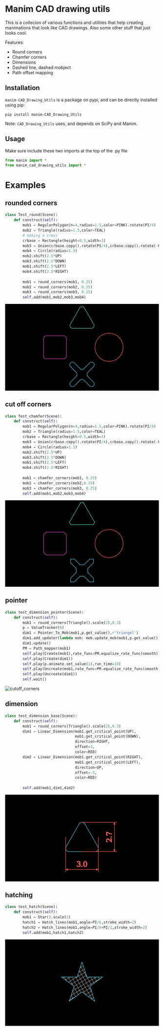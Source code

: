 # Manim CAD drawing utils

This is a collecion of various functions and utilities that help creating manimations that look like CAD drawings.
Also some other stuff that just looks cool.

Features:
- Round corners
- Chamfer corners
- Dimensions
- Dashed line, dashed mobject
- Path offset mapping


## Installation
`manim-CAD_Drawing_Utils` is a package on pypi, and can be directly installed using pip:
```
pip install manim-CAD_Drawing_Utils
```
Note: `CAD_Drawing_Utils` uses, and depends on SciPy and Manim.

## Usage
Make sure include these two imports at the top of the .py file
```py
from manim import *
from manim_cad_drawing_utils import *
```

# Examples

## rounded corners 

```py
class Test_round(Scene):
    def construct(self):
        mob1 = RegularPolygon(n=4,radius=1.5,color=PINK).rotate(PI/4)
        mob2 = Triangle(radius=1.5,color=TEAL)
        # making a cross
        crbase = Rectangle(height=0.5,width=3)
        mob3 = Union(crbase.copy().rotate(PI/4),crbase.copy().rotate(-PI/4),color=BLUE)
        mob4 = Circle(radius=1.3)
        mob2.shift(2.5*UP)
        mob3.shift(2.5*DOWN)
        mob1.shift(2.5*LEFT)
        mob4.shift(2.5*RIGHT)

        mob1 = round_corners(mob1, 0.25)
        mob2 = round_corners(mob2, 0.25)
        mob3 = round_corners(mob3, 0.25)
        self.add(mob1,mob2,mob3,mob4)
```
![rounded_corners](/media/examples/round_corners.png)

## cut off corners

```py
class Test_chamfer(Scene):
    def construct(self):
        mob1 = RegularPolygon(n=4,radius=1.5,color=PINK).rotate(PI/4)
        mob2 = Triangle(radius=1.5,color=TEAL)
        crbase = Rectangle(height=0.5,width=3)
        mob3 = Union(crbase.copy().rotate(PI/4),crbase.copy().rotate(-PI/4),color=BLUE)
        mob4 = Circle(radius=1.3)
        mob2.shift(2.5*UP)
        mob3.shift(2.5*DOWN)
        mob1.shift(2.5*LEFT)
        mob4.shift(2.5*RIGHT)

        mob1 = chamfer_corners(mob1, 0.25)
        mob2 = chamfer_corners(mob2,0.25)
        mob3 = chamfer_corners(mob3, 0.25)
        self.add(mob1,mob2,mob3,mob4)

```
![cutoff_corners](/media/examples/cutoff_corners.png)

## pointer

```py
class test_dimension_pointer(Scene):
    def construct(self):
        mob1 = round_corners(Triangle().scale(2),0.3)
        p = ValueTracker(0)
        dim1 = Pointer_To_Mob(mob1,p.get_value(),r'triangel')
        dim1.add_updater(lambda mob: mob.update_mob(mob1,p.get_value()))
        dim1.update()
        PM = Path_mapper(mob1)
        self.play(Create(mob1),rate_func=PM.equalize_rate_func(smooth))
        self.play(Create(dim1))
        self.play(p.animate.set_value(1),run_time=10)
        self.play(Uncreate(mob1,rate_func=PM.equalize_rate_func(smooth)))
        self.play(Uncreate(dim1))
        self.wait()


```
![cutoff_corners](/media/examples/pointer_triangel.gif)


## dimension

```py
class test_dimension_base(Scene):
    def construct(self):
        mob1 = round_corners(Triangle().scale(2),0.3)
        dim1 = Linear_Dimension(mob1.get_critical_point(UP),
                                mob1.get_critical_point(DOWN),
                                direction=RIGHT,
                                offset=3,
                                color=RED)
        dim2 = Linear_Dimension(mob1.get_critical_point(RIGHT),
                                mob1.get_critical_point(LEFT),
                                direction=UP,
                                offset=-3,
                                color=RED)

        self.add(mob1,dim1,dim2)


```
![cutoff_corners](/media/examples/dimension.png)

## hatching

```py
class test_hatch(Scene):
    def construct(self):
        mob1 = Star().scale(2)
        hatch1 = Hatch_lines(mob1,angle=PI/6,stroke_width=2)
        hatch2 = Hatch_lines(mob1,angle=PI/6+PI/2,stroke_width=2)
        self.add(mob1,hatch1,hatch2)


```
![cutoff_corners](/media/examples/hatches.png)
